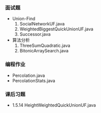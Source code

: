 ﻿### 面试题
* Union-Find
  1. SocialNetworkUF.java
  2. WeightedBiggestQuickUnionUF.java
  3. Successor.java
* 算法分析
  1. ThreeSumQuadratic.java
  2. BitonicArraySearch.java

### 编程作业
* Percolation.java
* PercolationStats.java

### 课后习题
* 1.5.14 HeightWeightedQuickUnionUF.java